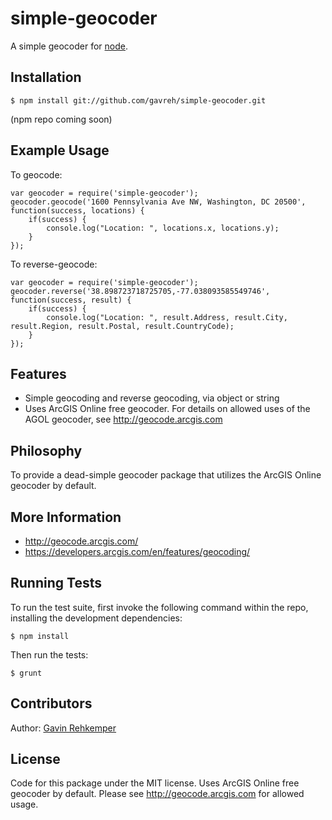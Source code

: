 # simple-geocoder

A simple geocoder for [node](http://nodejs.org).

## Installation

	$ npm install git://github.com/gavreh/simple-geocoder.git
	
(npm repo coming soon)

## Example Usage

To geocode:

	var geocoder = require('simple-geocoder');
	geocoder.geocode('1600 Pennsylvania Ave NW, Washington, DC 20500', function(success, locations) {
		if(success) {
			console.log("Location: ", locations.x, locations.y);
		}
	});

To reverse-geocode:

	var geocoder = require('simple-geocoder');
	geocoder.reverse('38.898723718725705,-77.038093585549746', function(success, result) {
		if(success) {
			console.log("Location: ", result.Address, result.City, result.Region, result.Postal, result.CountryCode);
		}
	});

## Features

  * Simple geocoding and reverse geocoding, via object or string
  * Uses ArcGIS Online free geocoder. For details on allowed uses of the AGOL geocoder, see http://geocode.arcgis.com

## Philosophy

To provide a dead-simple geocoder package that utilizes the ArcGIS Online geocoder by default.

## More Information

  * http://geocode.arcgis.com/
  * https://developers.arcgis.com/en/features/geocoding/

## Running Tests

To run the test suite, first invoke the following command within the repo, installing the development dependencies:

	$ npm install

Then run the tests:

	$ grunt

## Contributors
  
Author: [Gavin Rehkemper](http://github.com/gavreh)

## License

Code for this package under the MIT license. Uses ArcGIS Online free geocoder by default. Please see http://geocode.arcgis.com for allowed usage.

